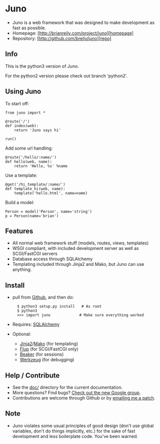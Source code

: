 
Juno
====

* Juno is a web framework that was designed to make development as fast
  as possible.
* Homepage: [http://brianreily.com/project/juno][homepage]
* Repository: [http://github.com/breily/juno][repo]

Info
----

This is the python3 version of Juno.

For the python2 version please check out branch 'python2'.

Using Juno
----------

To start off:

    from juno import *

    @route('/')
    def index(web):
        return 'Juno says hi'

    run()

Add some url handling:

    @route('/hello/:name/')
    def hello(web, name):
        return 'Hello, %s' %name

Use a template:

    @get('/hi_template/:name/')
    def template_hi(web, name):
        template('hello.html', name=name)

Build a model:

    Person = model('Person', name='string')
    p = Person(name='brian')


Features
--------

* All normal web framework stuff (models, routes, views, templates)
* WSGI compliant, with included development server as well as SCGI/FastCGI servers
* Database access through SQLAlchemy
* Templating included through Jinja2 and Mako, but Juno can use anything.


Install
-------

* pull from [Github][repo], and then do:

        $ python3 setup.py install   # As root
        $ python3
        >>> import juno             # Make sure everything worked

* Requires: [SQLAlchemy][sqlalchemy]
* Optional:
    * [Jinja2][jinja2]/[Mako][mako] (for templating)
    * [Flup][flup]        (for SCGI/FastCGI only)
    * [Beaker][beaker]      (for sessions)
    * [Werkzeug][werkzeug] (for debugging)


Help / Contribute
-----------------

* See the [doc/][docs] directory for the current documentation.
* More questions? Find bugs? [Check out the new Google group][list].
* Contributions are welcome through Github or by [emailing me a patch][email].


Note
----

* Juno violates some usual principles of good design (don't use global
  variables, don't do things implicitly, etc.) for the sake of fast
  development and less boilerplate code.  You've been warned.


[homepage]:   http://brianreily.com/project/juno
[repo]:       http://github.com/breily/juno/tree/master
[docs]:       http://github.com/breily/juno/tree/master/doc/
[sqlalchemy]: http://www.sqlalchemy.org
[jinja2]:     http://jinja.pocoo.org/2/
[mako]:       http://www.makotemplates.org
[flup]:       http://trac.saddi.org/flup/
[beaker]:     http://wiki.pylonshq.com/display/beaker/Home
[list]:       http://groups.google.com/group/juno-framework
[email]:      mailto:brian@brianreily.com
[wiki]:       http://wiki.github.com/breily/juno/
[q&a]:        http://wiki.github.com/breily/juno/questions-and-answers
[werkzeug]:   http://dev.pocoo.org/projects/werkzeug
